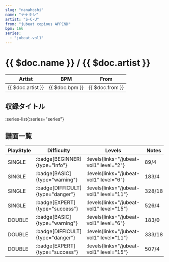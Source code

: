 ```yaml
---
slug: "nanahoshi"
name: "ナナホシ"
artist: "S-C-U"
from: "jubeat copious APPEND"
bpm: 166
series:
  - "jubeat-vol1"
---
```


# {{ $doc.name }} / {{ $doc.artist }}

|Artist|BPM|From|
|------|---|----|
|{{ $doc.artist }}|{{ $doc.bpm }}|{{ $doc.from }}|

## 収録タイトル

:series-list{:series="series"}

## 譜面一覧

|PlayStyle|Difficulty|Levels|Notes|Movie|
|---------|----------|------|-----|-----|
|SINGLE| :badge[BEGINNER]{type="info"}| :levels{links="/jubeat-vol1" level="2"}|89/4||
|SINGLE| :badge[BASIC]{type="warning"}| :levels{links="/jubeat-vol1" level="6"}|183/4||
|SINGLE| :badge[DIFFICULT]{type="danger"}| :levels{links="/jubeat-vol1" level="11"}|328/18||
|SINGLE| :badge[EXPERT]{type="success"}| :levels{links="/jubeat-vol1" level="15"}|526/4||
|DOUBLE| :badge[BASIC]{type="warning"}| :levels{links="/jubeat-vol1" level="6"}|183/0||
|DOUBLE| :badge[DIFFICULT]{type="danger"}| :levels{links="/jubeat-vol1" level="11"}|333/18||
|DOUBLE| :badge[EXPERT]{type="success"}| :levels{links="/jubeat-vol1" level="15"}|507/4||

